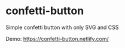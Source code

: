 # confetti-button
Simple confetti button with only SVG and CSS

Demo: https://confetti-button.netlify.com/


[figure]: https://cdn.dribbble.com/users/33136/screenshots/4248900/confetti-button.001.gif "Demo"

